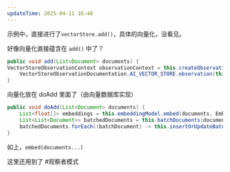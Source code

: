 ```yaml
---
updateTime: 2025-04-11 16:48
---
```

示例中，直接进行了`vectorStore.add()`，具体的向量化，没看见。

好像向量化直接蕴含在 `add()` 中了？
```java
public void add(List<Document> documents) {  
VectorStoreObservationContext observationContext = this.createObservationContextBuilder(Operation.ADD.value()).build();  
    VectorStoreObservationDocumentation.AI_VECTOR_STORE.observation(this.customObservationConvention, DEFAULT_OBSERVATION_CONVENTION, () -> observationContext, this.observationRegistry).observe(() -> this.doAdd(documents));  
}
```

向量化放在 doAdd 里面了（由向量数据库实现）

```java
public void doAdd(List<Document> documents) {  
    List<float[]> embeddings = this.embeddingModel.embed(documents, EmbeddingOptionsBuilder.builder().build(), this.batchingStrategy);  
    List<List<Document>> batchedDocuments = this.batchDocuments(documents);  
    batchedDocuments.forEach((batchDocument) -> this.insertOrUpdateBatch(batchDocument, documents, embeddings));  
}
```

如上，`embed(documents...)`

这里还用到了 #观察者模式